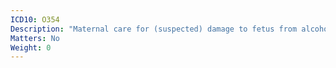 ```yaml
---
ICD10: O354
Description: "Maternal care for (suspected) damage to fetus from alcohol"
Matters: No
Weight: 0
---
```


